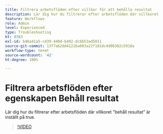 ```yaml
---
title: Filtrera arbetsflöden efter villkor för att behålla resultat
description: Lär dig hur du filtrerar efter arbetsflöden där villkoret ”behåll resultat” är inställt på true.
feature: Workflows
role: Admin
level: Experienced
type: Troubleshooting
kt: 8383
exl-id: b46a41a5-c439-440d-b492-dc6653ad5011
source-git-commit: 13f7ab2dd41216a603a22f181dc4d06302c5918a
workflow-type: tm+mt
source-wordcount: '42'
ht-degree: 100%

---
```


# Filtrera arbetsflöden efter egenskapen Behåll resultat

Lär dig hur du filtrerar efter arbetsflöden där villkoret ”behåll resultat” är inställt på true.

>[!VIDEO](https://video.tv.adobe.com/v/335888?quality=12&learn=on)
